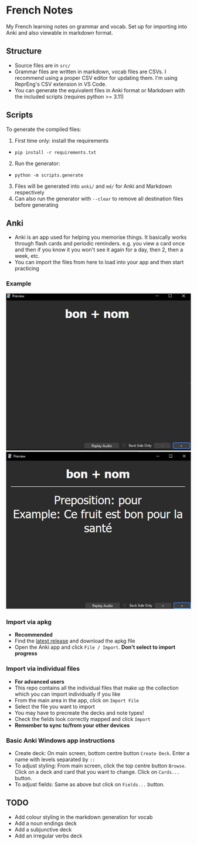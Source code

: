 # French Notes

My French learning notes on grammar and vocab. Set up for importing into Anki and also viewable in markdown format.

## Structure

- Source files are in `src/`
- Grammar files are written in markdown, vocab files are CSVs. I recommend using a proper CSV editor for updating them. I'm using ReprEng's CSV extension in VS Code.
- You can generate the equivalent files in Anki format or Markdown with the included scripts (requires python >= 3.11)

## Scripts

To generate the compiled files:

1. First time only: install the requirements
  - `pip install -r requirements.txt`
2. Run the generator:
  - `python -m scripts.generate`
3. Files will be generated into `anki/` and `md/` for Anki and Markdown respectively
4. Can also run the generator with `--clear` to remove all destination files before generating

## Anki

- Anki is an app used for helping you memorise things. It basically works through flash cards and periodic reminders. e.g. you view a card once and then if you know it you won't see it again for a day, then 2, then a week, etc.
- You can import the files from here to load into your app and then start practicing

### Example

![Example front](./static/anki-example-front.jpg)
![Example back](./static/anki-example-back.jpg)

### Import via apkg

- **Recommended**
- Find the [latest release](https://github.com/saltisgood/FrenchNotes/releases/latest) and download the apkg file
- Open the Anki app and click `File / Import`. **Don't select to import progress**

### Import via individual files

- **For advanced users**
- This repo contains all the individual files that make up the collection which you can import individually if you like
- From the main area in the app, click on `Import File`
- Select the file you want to import
- You may have to precreate the decks and note types!
- Check the fields look correctly mapped and click `Import`
- **Remember to sync to/from your other devices**

### Basic Anki Windows app instructions

- Create deck: On main screen, bottom centre button `Create Deck`. Enter a name with levels separated by `::`
- To adjust styling: From main screen, click the top centre button `Browse`. Click on a deck and card that you want to change. Click on `Cards...` button.
- To adjust fields: Same as above but click on `Fields...` button.

## TODO

- Add colour styling in the markdown generation for vocab
- Add a noun endings deck
- Add a subjunctive deck
- Add an irregular verbs deck